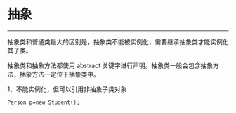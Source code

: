 # **抽象**

------

抽象类和普通类最大的区别是，抽象类不能被实例化，需要继承抽象类才能实例化其子类。

抽象类和抽象方法都使用 abstract 关键字进行声明。抽象类一般会包含抽象方法，抽象方法一定位于抽象类中。

1、不能实例化，但可以引用非抽象子类对象

```
Person p=new Student();
```

